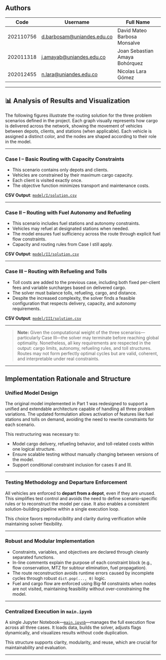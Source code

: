 ##  Authors

| Code      | Username                   | Full Name                      |
|-----------|----------------------------|--------------------------------|
| 202110756 | d.barbosam@uniandes.edu.co | David Mateo Barbosa Monsalve   |
| 202011318 | j.amayab@uniandes.edu.co   | Joan Sebastian Amaya Bohórquez |
| 202012455 | n.lara@uniandes.edu.co     | Nicolas Lara Gómez             |

---

## 📊 Analysis of Results and Visualization

The following figures illustrate the routing solution for the three problem scenarios defined in the project. Each graph visually represents how cargo is delivered across the network, showing the movement of vehicles between depots, clients, and stations (when applicable). Each vehicle is assigned a distinct color, and the nodes are shaped according to their role in the model.

---

###  Case I – Basic Routing with Capacity Constraints

- This scenario contains only depots and clients.
- Vehicles are constrained by their maximum cargo capacity.
- Each client is visited exactly once.
- The objective function minimizes transport and maintenance costs.

 **CSV Output**: [`model/I/solution.csv`](/models/I/solution.csv)

---

###  Case II – Routing with Fuel Autonomy and Refueling

- This scenario includes fuel stations and autonomy constraints.
- Vehicles may refuel at designated stations when needed.
- The model ensures fuel sufficiency across the route through explicit fuel flow constraints.
- Capacity and routing rules from Case I still apply.

 **CSV Output**: [`model/II/solution.csv`](/models/II/solution.csv)

---

###  Case III – Routing with Refueling and Tolls

- Toll costs are added to the previous case, including both fixed per-client fees and variable surcharges based on delivered cargo.
- The solver must balance tolls, refueling, cargo, and distance.
- Despite the increased complexity, the solver finds a feasible configuration that respects delivery, capacity, and autonomy requirements.

 **CSV Output**: [`model/III/solution.csv`](/models/III/solution.csv)

---

>  **Note:** Given the computational weight of the three scenarios—particularly Case III—the solver may terminate before reaching global optimality. Nonetheless, all key requirements are respected in the output: cargo limits, autonomy, refueling rules, and toll structures. Routes may not form perfectly optimal cycles but are valid, coherent, and interpretable under real constraints.

---

##  Implementation Rationale and Structure

### Unified Model Design

The original model implemented in Part 1 was redesigned to support a unified and extendable architecture capable of handling all three problem variations. The updated formulation allows activation of features like fuel stations and tolls on demand, avoiding the need to rewrite constraints for each scenario.

This restructuring was necessary to:

- Model cargo delivery, refueling behavior, and toll-related costs within one logical structure.
- Ensure scalable testing without manually changing between versions of the model.
- Support conditional constraint inclusion for cases II and III.

---

### Testing Methodology and Departure Enforcement

All vehicles are enforced to **depart from a depot**, even if they are unused. This simplifies test control and avoids the need to define scenario-specific rules or to reconstruct the model per case. It also enables a consistent solution-building pipeline within a single execution loop.

This choice favors reproducibility and clarity during verification while maintaining solver flexibility.

---

### Robust and Modular Implementation

- Constraints, variables, and objectives are declared through cleanly separated functions.
- In-line comments explain the purpose of each constraint block (e.g., flow conservation, MTZ for subtour elimination, fuel propagation).
- The route reconstruction avoids runtime errors caused by incomplete cycles through robust `dict.pop(..., 0)` logic.
- Fuel and cargo flow are enforced using Big-M constraints when nodes are not visited, maintaining feasibility without over-constraining the model.

---

### Centralized Execution in `main.ipynb`

A single Jupyter Notebook—[`main.ipynb`](/main.ipynb)—manages the full execution flow across all three cases. It loads data, builds the solver, adjusts flags dynamically, and visualizes results without code duplication.

This structure supports clarity, modularity, and reuse, which are crucial for maintainability and evaluation.

---
